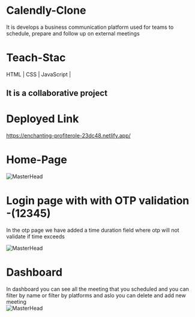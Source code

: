 # Calendly-Clone
It is develops a business communication platform used for teams to schedule, prepare and follow up on external meetings

# Teach-Stac
HTML | CSS | JavaScript |
 
## It is a collaborative project

# Deployed Link
https://enchanting-profiterole-23dc48.netlify.app/

# Home-Page

![MasterHead](https://i.ibb.co/kKjCHy7/clendly1.png)

# Login page with with OTP validation -(12345)
In the otp page we have added a time duration field where otp will not validate if time exceeds 

![MasterHead](https://i.ibb.co/9WHWVwD/clendly2.png)
# Dashboard
In dashboard you can see all the meeting that you scheduled and you can filter by name or filter by platforms and aslo you can delete and add new meeting  
![MasterHead](https://i.ibb.co/gwYQH2t/clendly3.png)
